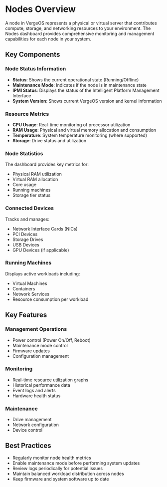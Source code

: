 # Nodes Overview

A node in VergeOS represents a physical or virtual server that contributes compute, storage, and networking resources to your environment. The Nodes dashboard provides comprehensive monitoring and management capabilities for each node in your system.

## Key Components

### Node Status Information

- **Status**: Shows the current operational state (Running/Offline)
- **Maintenance Mode**: Indicates if the node is in maintenance state
- **IPMI Status**: Displays the status of the Intelligent Platform Management Interface
- **System Version**: Shows current VergeOS version and kernel information

### Resource Metrics

- **CPU Usage**: Real-time monitoring of processor utilization
- **RAM Usage**: Physical and virtual memory allocation and consumption
- **Temperature**: System temperature monitoring (where supported)
- **Storage**: Drive status and utilization

### Node Statistics

The dashboard provides key metrics for:

- Physical RAM utilization
- Virtual RAM allocation
- Core usage
- Running machines
- Storage tier status

### Connected Devices

Tracks and manages:

- Network Interface Cards (NICs)
- PCI Devices
- Storage Drives
- USB Devices
- GPU Devices (if applicable)

### Running Machines

Displays active workloads including:

- Virtual Machines
- Containers
- Network Services
- Resource consumption per workload

## Key Features

### Management Operations

- Power control (Power On/Off, Reboot)
- Maintenance mode control
- Firmware updates
- Configuration management

### Monitoring

- Real-time resource utilization graphs
- Historical performance data
- Event logs and alerts
- Hardware health status

### Maintenance

- Drive management
- Network configuration
- Device control

## Best Practices

- Regularly monitor node health metrics
- Enable maintenance mode before performing system updates
- Review logs periodically for potential issues
- Maintain balanced workload distribution across nodes
- Keep firmware and system software up to date
